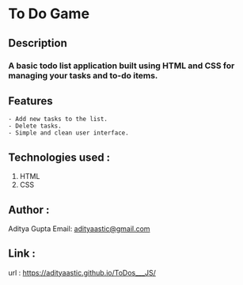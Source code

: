 # To Do Game

## Description
### A basic todo list application built using HTML and CSS for managing your tasks and to-do items.

## Features
    - Add new tasks to the list.
    - Delete tasks.
    - Simple and clean user interface.

## Technologies used :
   1. HTML
   2. CSS

## Author :
   Aditya Gupta
   Email: adityaastic@gmail.com

## Link :
   url : https://adityaastic.github.io/ToDos___JS/
